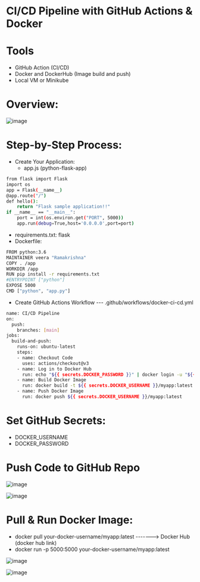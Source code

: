 # CI/CD Pipeline with GitHub Actions & Docker
# Tools
- GitHub Action (CI/CD)
- Docker and DockerHub (Image build and push)
- Local VM or Minikube
# Overview:

![image](https://github.com/user-attachments/assets/c343e332-84ca-4095-96dc-583300e8e41b)


# Step-by-Step Process:
- Create Your Application:
   - app.js (python-flask-app)
```sh
from flask import Flask
import os
app = Flask(__name__)
@app.route("/")
def hello():
    return "Flask sample application!!"
if __name__ == "__main__":
    port = int(os.environ.get("PORT", 5000))
    app.run(debug=True,host='0.0.0.0',port=port)
```
  - requirements.txt:
    flask
  - Dockerfile:
```sh
FROM python:3.6
MAINTAINER veera "Ramakrishna"
COPY . /app
WORKDIR /app
RUN pip install -r requirements.txt
#ENTRYPOINT ["python"]
EXPOSE 5000
CMD ["python", "app.py"]
```
- Create GitHub Actions Workflow --- .github/workflows/docker-ci-cd.yml
```sh
name: CI/CD Pipeline
on:
  push:
    branches: [main]
jobs:
  build-and-push:
    runs-on: ubuntu-latest
    steps:
    - name: Checkout Code
      uses: actions/checkout@v3
    - name: Log in to Docker Hub
      run: echo "${{ secrets.DOCKER_PASSWORD }}" | docker login -u "${{ secrets.DOCKER_USERNAME }}" --password-stdin
    - name: Build Docker Image
      run: docker build -t ${{ secrets.DOCKER_USERNAME }}/myapp:latest .
    - name: Push Docker Image
      run: docker push ${{ secrets.DOCKER_USERNAME }}/myapp:latest
```
# Set GitHub Secrets:
- DOCKER_USERNAME
- DOCKER_PASSWORD
# Push Code to GitHub Repo

![image](https://github.com/user-attachments/assets/85cbaccc-eca2-43d0-885d-31c90c3d3dab)


![image](https://github.com/user-attachments/assets/c30b2ebc-442f-4886-8197-caad085665a4)


# Pull & Run Docker Image:
- docker pull your-docker-username/myapp:latest -------> Docker Hub (docker hub link)
- docker run -p 5000:5000 your-docker-username/myapp:latest

![image](https://github.com/user-attachments/assets/1d126492-df36-4f14-912a-41814dbde134)

![image](https://github.com/user-attachments/assets/d54a552e-af16-471d-8c52-0f6d6d0cd3d7)
